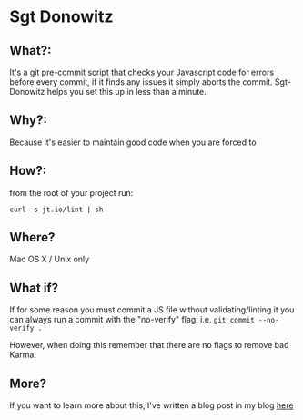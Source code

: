 Sgt Donowitz
=================================

What?:
------
It's a git pre-commit script that checks your Javascript code for errors before every commit, if it finds any issues it simply aborts the commit.
Sgt-Donowitz helps you set this up in less than a minute.


Why?:
-----
Because it's easier to maintain good code when you are forced to


How?:
-----
from the root of your project run:

`curl -s jt.io/lint | sh`


Where?
------
Mac OS X / Unix only


What if?
--------
If for some reason you must commit a JS file without validating/linting it you can always run a commit with the "no-verify" flag:
i.e. `git commit --no-verify .`  

However, when doing this remember that there are no flags to remove bad Karma.


More?
------
If you want to learn more about this, I've written a blog post in my blog [here](http://jt.io/2013/git-pre-commit-js-lint-script/)
